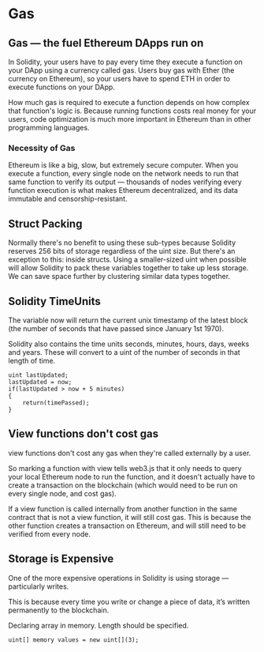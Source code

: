 # Gas

## Gas — the fuel Ethereum DApps run on
In Solidity, your users have to pay every time they execute a function on your DApp using a currency called gas. Users buy gas with Ether (the currency on Ethereum), so your users have to spend ETH in order to execute functions on your DApp.

How much gas is required to execute a function depends on how complex that function's logic is. Because running functions costs real money for your users, code optimization is much more important in Ethereum than in other programming languages. 

### Necessity of Gas
Ethereum is like a big, slow, but extremely secure computer. When you execute a function, every single node on the network needs to run that same function to verify its output — thousands of nodes verifying every function execution is what makes Ethereum decentralized, and its data immutable and censorship-resistant.

## Struct Packing
Normally there's no benefit to using these sub-types because Solidity reserves 256 bits of storage regardless of the uint size. 
But there's an exception to this: inside structs. Using a smaller-sized uint when possible will allow Solidity to pack these variables together to take up less storage. 
We can save space further by clustering similar data types together.

## Solidity TimeUnits
The variable now will return the current unix timestamp of the latest block (the number of seconds that have passed since January 1st 1970).

Solidity also contains the time units seconds, minutes, hours, days, weeks and years. These will convert to a uint of the number of seconds in that length of time. 

```
uint lastUpdated;
lastUpdated = now;
if(lastUpdated > now + 5 minutes)
{
	return(timePassed);
}
```

## View functions don't cost gas
view functions don't cost any gas when they're called externally by a user.

So marking a function with view tells web3.js that it only needs to query your local Ethereum node to run the function, and it doesn't actually have to create a transaction on the blockchain (which would need to be run on every single node, and cost gas).

If a view function is called internally from another function in the same contract that is not a view function, it will still cost gas. This is because the other function creates a transaction on Ethereum, and will still need to be verified from every node. 


## Storage is Expensive

One of the more expensive operations in Solidity is using storage — particularly writes.

This is because every time you write or change a piece of data, it’s written permanently to the blockchain. 

Declaring array in memory. Length should be specified.
```
uint[] memory values = new uint[](3);
```